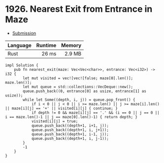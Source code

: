# 1926. Nearest Exit from Entrance in Maze
- [Submission](https://leetcode.com/submissions/detail/1253932770/)

| Language | Runtime | Memory |
| :-       |       -:|      -:|
| Rust | 26 ms | 2.9 MB |
```
impl Solution {
    pub fn nearest_exit(maze: Vec<Vec<char>>, entrance: Vec<i32>) -> i32 {
        let mut visited = vec![vec![false; maze[0].len()]; maze.len()];
        let mut queue = std::collections::VecDeque::new();
        queue.push_back((0, entrance[0] as usize, entrance[1] as usize));
        while let Some((depth, i, j)) = queue.pop_front() {
            if i < 0 || j < 0 || i >= maze.len() || j >= maze[i].len() || maze[i][j] == '+' || visited[i][j] { continue; }
            if depth != 0 && maze[i][j] == '.' && (i == 0 || j == 0 || i == maze.len()-1 || j == maze[0].len()-1) { return depth; }
            visited[i][j] = true;
            queue.push_back((depth+1, i+1, j));
            queue.push_back((depth+1, i, j+1));
            queue.push_back((depth+1, i-1, j));
            queue.push_back((depth+1, i, j-1));
        }
        -1
    }
}
```
